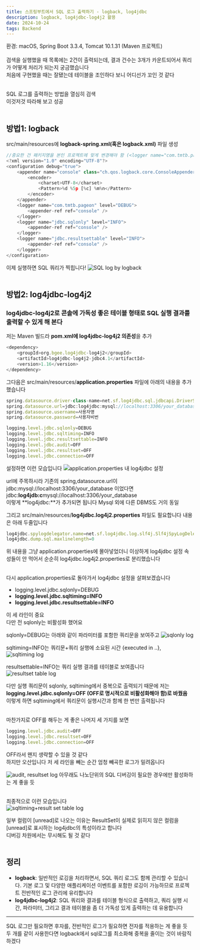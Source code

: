 ```yaml
---
title: 스프링부트에서 SQL 로그 출력하기 - logback, log4jdbc
description: logback, log4jdbc-log4j2 활용
date: 2024-10-24
tags: Backend
---
```

환경: macOS, Spring Boot 3.3.4, Tomcat 10.1.31 (Maven 프로젝트)<br/><br/>
검색을 실행했을 때 목록에는 2건이 출력되는데, 결과 건수는 3개가 카운트되어서 쿼리가 어떻게 처리가 되는지 궁금했습니다<br/>
처음에 구현했을 때는 잘됐는데 테이블을 조인하다 보니 어디선가 꼬인 것 같다<br/><br/>
 
SQL 로그를 출력하는 방법을 열심히 검색<br/>
이것저것 따라해 보고 성공
<br/>
<br/>
## 방법1: logback

src/main/resources에 **logback-spring.xml(혹은 logback.xml)** 파일 생성

```js
//중요한 건 패키지명을 본인 프로젝트에 맞게 변경해야 함 (<logger name="com.tmtb.pageon" 이 부분)
<?xml version="1.0" encoding="UTF-8"?>
<configuration debug="true">
    <appender name="console" class="ch.qos.logback.core.ConsoleAppender">
        <encoder>
            <charset>UTF-8</charset>
            <Pattern>%d %5p [%c] %m%n</Pattern>
        </encoder>
    </appender>
    <logger name="com.tmtb.pageon" level="DEBUG">
        <appender-ref ref="console" />
    </logger>
    <logger name="jdbc.sqlonly" level="INFO">
        <appender-ref ref="console" />
    </logger>
    <logger name="jdbc.resultsettable" level="INFO">
        <appender-ref ref="console" />
    </logger>
</configuration>
```

이제 실행하면 SQL 쿼리가 찍힙니다!
<img src="./assets/img_howToLogSql_logback.png" alt="SQL log by logback">
<br/>
<br/>
## 방법2: log4jdbc-log4j2
### log4jdbc-log4j2로 콘솔에 가독성 좋은 테이블 형태로 SQL 실행 결과를 출력할 수 있게 해 본다
 
저는 Maven 빌드라 **pom.xml에 log4jdbc-log4j2 의존성**을 추가

```js
<dependency>
    <groupId>org.bgee.log4jdbc-log4j2</groupId>
    <artifactId>log4jdbc-log4j2-jdbc4.1</artifactId>
    <version>1.16</version>
</dependency>
```

그다음은 src/main/resources/**application.properties** 파일에 아래의 내용을 추가했습니다

```js
spring.datasource.driver-class-name=net.sf.log4jdbc.sql.jdbcapi.DriverSpy
spring.datasource.url=jdbc:log4jdbc:mysql://localhost:3306/your_database
spring.datasource.username=사용자명
spring.datasource.password=사용자비번

logging.level.jdbc.sqlonly=DEBUG
logging.level.jdbc.sqltiming=INFO
logging.level.jdbc.resultsettable=INFO
logging.level.jdbc.audit=OFF
logging.level.jdbc.resultset=OFF
logging.level.jdbc.connection=OFF
```

설정하면 이런 모습입니다
<img src="./assets/img_howToLogSql_props.png" alt="application.properties 내 log4jdbc 설정">

url에 주목하시라
기존의 spring,datasource.url이<br/>
jdbc:mysql://localhost:3306/your_database 이었다면<br/>
jdbc:**log4jdb:c**mysql://localhost:3306/your_database<br/>
이렇게 **log4jdbc:**가 추가되면 됩니다 Mysql 외에 다른 DBMS도 거의 동일
 
그리고 src/main/resources/**log4jdbc.log4j2.properties** 파일도 필요합니다 내용은 아래 두줄입니다

```js
log4jdbc.spylogdelegator.name=net.sf.log4jdbc.log.slf4j.Slf4jSpyLogDelegator
log4jdbc.dump.sql.maxlinelength=0
```

위 내용을 그냥 application.properties에 몰아넣었더니 이상하게 log4jdbc 설정 속성들이 안 먹어서 순순히 log4jdbc.log4j2.properties로 분리했습니다<br/><br/>
 
다시 application.properties로 돌아가서 log4jdbc 설정을 살펴보겠습니다<br/>

- logging.level.jdbc.sqlonly=DEBUG
- **logging.level.jdbc.sqltiming=INFO**
- **logging.level.jdbc.resultsettable=INFO**

이 세 라인이 중요<br/>
다만 전 sqlonly는 비활성화 했어요<br/>

sqlonly=DEBUG는 아래와 같이 파라미터를 포함한 쿼리문을 보여주고
<img src="./assets/img_howToLogSql_sqlonly.png" alt="sqlonly log">

sqltiming=INFO는 쿼리문+쿼리 실행에 소요된 시간 {executed in ..},
<img src="./assets/img_howToLogSql_timing.png" alt="sqltiming log">

resultsettable=INFO는 쿼리 실행 결과를 테이블로 보여줍니다
<img src="./assets/img_howToLogSql_rstable.png" alt="resultset table log">

 
다만 실행 쿼리문이 sqlonly, sqltiming에서 중복으로 출력되기 때문에 
저는 **logging.level.jdbc.sqlonly=OFF (OFF로 명시적으로 비활성화해야 함)로 바꿨음**<br/>
이렇게 하면 sqltiming에서 쿼리문이 실행시간과 함께 한 번만 출력됩니다<br/><br/>
 
마찬가지로 OFF를 해두는 게 좋은 나머지 세 가지를 보면
```js
logging.level.jdbc.audit=OFF
logging.level.jdbc.resultset=OFF
logging.level.jdbc.connection=OFF
```
OFF라서 왠지 생략할 수 있을 것 같다<br/>
하지만 오산입니다 저 세 라인을 빼는 순간 엄청 빼곡한 로그가 밀려옵니다<br/>

<img src="./assets/img_howToLogSql_logs.png" alt="audit, resultset log">
아무래도 나노단위의 SQL 디버깅이 필요한 경우에만 활성화하는 게 좋을 듯<br/><br/>

최종적으로 이런 모습입니다<br/>
<img src="./assets/img_howToLogSql_finish.png" alt="sqltiming+result set table log">

일부 컬럼이 [unread]로 나오는 이유는 ResultSet이 실제로 읽히지 않은 컬럼을 [unread]로 표시하는 log4jdbc의 특성이라고 합니다<br/>
디버깅 차원에서는 무시해도 될 것 같다<br/><br/>


## 정리
- **logback**: 일반적인 로깅을 처리하면서, SQL 쿼리 로그도 함께 관리할 수 있습니다. 기본 로그 및 다양한 애플리케이션 이벤트를 포함한 로깅이 가능하므로 프로젝트 전반적인 로그 관리에 유리합니다
- **log4jdbc-log4j2**: SQL 쿼리와 결과를 테이블 형식으로 출력하고, 쿼리 실행 시간, 파라미터, 그리고 결과 테이블을 좀 더 가독성 있게 출력하는 데 유용합니다
---
SQL 로그만 필요하면 후자를, 전반적인 로그가 필요하면 전자를 적용하는 게 좋을 듯<br/>
두 개를 같이 사용한다면 logback에서 sql로그를 최소화해 중복을 줄이는 것이 바람직하겠다